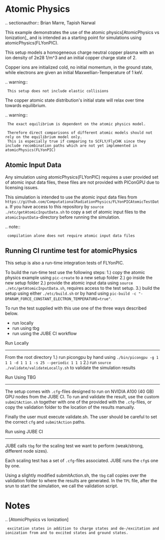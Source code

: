 Atomic Physics
==============

.. sectionauthor:: Brian Marre, Tapish Narwal

This example demonstrates the use of the atomic physics[AtomicPhysics vs Ionization]_ and is intended as a starting point for simulations using atomicPhysics(FLYonPIC).

This setup models a homogeneous charge neutral copper plasma with an ion density of 2e28 1/m^3 and an initial copper charge state of 2.

Copper ions are initialized cold, no initial momentum, in the ground state, while electrons are given an initial Maxwellian-Temperature of 1 keV.

.. warning::

     This setup does not include elastic collisions

The copper atomic state distribution's initial state will relax over time towards equilibrium.

.. warning::

     The exact equilibrium is dependent on the atomic physics model.

     Therefore direct comparisons of different atomic models should not rely on the equilibrium model only.
     This is especially true if comparing to SCFLY/FlyCHK since they include recombination paths which are not yet implemented in atomicPhysics(FLYonPIC)

Atomic Input Data
-----------------

Any simulation using atomicPhysics(FLYonPIC) requires a user provided set of atomic input data files, these files are not provided with PIConGPU due to licensing issues.

This simulation is intended to use the atomic input data files from `https://github.com/ComputationalRadiationPhysics/FLYonPICAtomicTestData`.
If you have access to this repository by `source ./etc/getAtomicInputData.sh` to copy a set of atomic input files to the `atomicInputData`-directory before running the simulation.

.. note::

     compilation alone does not require atomic input data files

Running CI runtime test for atomicPhysics
-----------------------------------------

This setup is also a run-time integration tests of FLYonPIC.

To build the run-time test use the following steps:
1.) copy the atomic physics example using `pic-create` to a new setup folder
2.) go inside the new setup folder
2.) provide the atomic input data using `source ./etc/getAtomicInputData.sh`, requires access to the test setup.
3.) build the setup using either `./etc/build.sh` or by hand using `pic-build -c "-DPARAM_FORCE_CONSTANT_ELECTRON_TEMPERATURE=true"`.

To run the test supplied with this use one of the three ways described below.
 - run locally
 - run using tbg
 - run using the JUBE CI workflow

Run Locally
___________

From the root directory
1.) run picongpu by hand using `./bin/picongpu -g 1 1 1 -d 1 1 1 -s 25 --periodic 1 1 1`
2.) run `source ./validate/validateLocally.sh` to validate the simulation results

Run Using TBG
_____________

The setup comes with `.cfg`-files designed to run on NVIDIA A100 (40 GB) GPU nodes from the JUBE CI.
To run and validate the result, use the custom `submitAction.sh` together with one of the provided with the `.cfg`-files, or copy the validation folder to the location of the results manually.

Finally the user must execute validate.sh. The user should be careful to set the correct `cfg` and `submitAction` paths.

Run using JUBE CI
_________________

JUBE calls `tbg` for the scaling test we want to perform (weak/strong, different node sizes).

Each scaling test has a set of `.cfg`-files associated. JUBE runs the `cfg`s one by one.

Using a slightly modified submitAction.sh, the `tbg` call copies over the validation folder to where the results are generated.
In the `TPL` file, after the srun to start the simulation, we call the validation script.

Notes
=====

.. [AtomicPhysics vs Ionization]

     excitation states in addition to charge states and de-/excitation and ionization from and to excited states and ground states.
